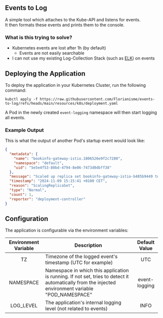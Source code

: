## Events to Log
A simple tool which attaches to the Kube-API and listens for events.<br>
It then formats these events and prints them to the console.

### What is this trying to solve?
* Kubernetes events are lost after 1h (by default)
  * Events are not easily searchable
* I can not use my existing Log-Collection Stack (such as [ELK](https://www.elastic.co/de/elastic-stack)) on events


## Deploying the Application
To deploy the application in your Kubernetes Cluster, run the following command:

```shell
kubctl apply -f https://raw.githubusercontent.com/Florianisme/events-to-log/refs/heads/main/resources/k8s/deployment.yaml
```

A Pod in the newly created `event-logging` namespace will then start logging all events.


### Example Output
This is what the output of another Pod's startup event would look like:

```json
{
  "metadata": {
    "name": "bookinfo-gateway-istio.1806526e9f2c7280",
    "namespace": "default",
    "uid": "5e5e4f53-80bd-4794-8e06-7473d0dbff38"
  },
  "message": "Scaled up replica set bookinfo-gateway-istio-b485b9449 to 2 from 1",
  "timestamp": "2024-11-09 15:15:41 +0100 CET",
  "reason": "ScalingReplicaSet",
  "type": "Normal",
  "count": 1,
  "reporter": "deployment-controller"
}
```

## Configuration
The application is configurable via the environment variables:

| Environment Variable | Description                                                                                                                                         | Default Value |
|:--------------------:|-----------------------------------------------------------------------------------------------------------------------------------------------------|:-------------:|
|          TZ          | Timezone of the logged event's timestamp (UTC for example)                                                                                          |      UTC      |
|      NAMESPACE       | Namespace in which this application is running. If not set, tries to detect it automatically from the injected environment variable "POD_NAMESPACE" | event-logging |
|      LOG_LEVEL       | The application's internal logging level (not related to events)                                                                                    |     INFO      |